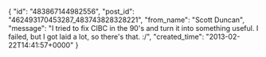 {
   "id": "483867144982556",
   "post_id": "462493170453287_483743828328221",
   "from_name": "Scott Duncan",
   "message": "I tried to fix CIBC in the 90's and turn it into something useful. I failed, but I got laid a lot, so there's that. :/",
   "created_time": "2013-02-22T14:41:57+0000"
 }
